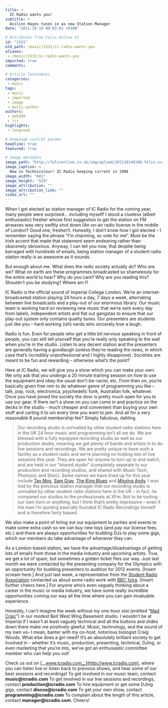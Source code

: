 ```yaml
---
title: >
  IC Radio wants you!
subtitle: >
  Aislinn Hayes tunes in as new Station Manager
date: "2011-10-14 00:03:01 +0100"

# Attributes from Felix Online V1
id: "1531"
old_path: /music/1531/ic-radio-wants-you
aliases:
 - /music/1531/ic-radio-wants-you
imported: true
comments:

# Article Taxonomies
categories:
 - music
tags:
 - music
 - imported
 - image
 - multi-author
authors:
 - ak6309
 - icr
highlights:
 - longread

# Homepage control params
headline: true
featured: true

# Image metadata
image_path: "http://felixonline.co.uk/img/upload/201110140100-felix-screen-shot-2011-10-12-at-13.43.41.png"
image_caption: >
  Now in Technicolour! IC Radio keeping current in 1986
image_width: "681"
image_height: "529"
image_attribution: ""
image_attribution_link: ""
video_url: ""
---
```


When I got elected as station manager of IC Radio for the coming year, many people were surprised… including myself! I stood a clueless (albeit enthusiastic) fresher whose first suggestion to get the station on FM airwaves was very swiftly shot down (An on-air radio license in the middle of London? Good one, fresher!). Honestly, I don’t know how I got elected – I remember saying the phrase “I’m charming, so vote for me”. Must be the Irish accent that made that statement seem endearing rather than obscenely obnoxious. Anyway, I can tell you now, that despite being barraged with hundreds of emails, being station manager of a student radio station really is as awesome as it sounds.

But enough about me. What does the radio society actually do? Who are we? What on earth are these programmes broadcasted so shamelessly for the entire world to hear? Why do you care? Why are you reading this? Shouldn’t you be studying? Where am I?

IC Radio is the official sound of Imperial College London. We’re an internet-broadcasted station playing 24 hours a day, 7 days a week, alternating between live broadcasts and a play-out of our enormous library. Our music team is working hard on reviewing new music that we’re sent every day from labels, independent artists and flat out gangstas to ensure that our play-out system only contains quality tunes. Our presenters are students just like you – hard working (ish) nerds who sincerely love a laugh.

Radio is fun. Even for people who get a little bit nervous speaking in front of people, you can still tell yourself that you’re really only speaking to the wall when you’re in the studio. Listen to any decent station and the presenters are generally having a goodlaugh (unless they’re reading the news, in which case that’s incredibly unprofessional and I highly disapprove). Societies are meant to be fun and rewarding – otherwise what’s the point?

Here at IC Radio, we will give you a show which you can make your own. We only ask that you undergo a 20 minute training session on how to use the equipment and obey the usual don’t-be-racist, etc. From then on, you’re basically given free rein to do whatever genre of programming you like – talk, pop, rock, electronica, psychedelic funk, Australian folk, whatever. Once you have joined the society the door is pretty much open for you to use our gear. If there isn’t a show on you can come in and practice on the decks in the studio - much cheaper and convenient than buying your own stuff and carting it to uni every time you want to jam. And all for a very reasonable 8 pound membership fee? Simply fabulous, dahling.
> Our recording studio is unrivalled by other student radio stations here in the UK
24 hour music and programming isn’t all we do. We are blessed with a fully equipped recording studio as well as our production studio, meaning we get plenty of bands and artists in to do live sessions and recordings. We are pretty unique to have such a facility as a student radio and we’re planning on holding lots of live sessions this year. They are open for anyone to turn up to and watch, and are held in our “shared studio” (completely separate to our production and recording studios, and shared with Music Tech, Photosoc and Stoic). Some names we have lined up for this year include [Tay Mos](http://www.reverbnation.com/taymos), [Sam Gray](http://www.samgray.co.uk/), [The King Blues](http://www.kingblues.com/) and [Missing Andy](http://www.missingandy.com/). I was told by the previous station manager that our recording studio is unrivaled by other student radio stations here in the UK – in fact, he compared our studios to the professionals at XFm. Not to be tooting our own horn or anything, but I think that’s pretty impressive – even if the man I’m quoting basically founded IC Radio Recordings himself and is therefore fairly biased.

We also make a point of hiring out our equipment to parties and events to make some extra cash so we can buy new toys (and pay our license fees, etc.) and there are always opportunities for budding DJs to play some gigs, which our members do take advantage of whenever they can.

As a London-based station, we have the advantage/disadvantage of getting lots of emails from those in the media industry and upcoming artists. True, we get a lot of spam, but sometimes a golden ticket flies our way. Just last month we were contacted by the presenting company for the Olympics with an opportunity for budding presenters to audition for 2012 events. [Insert scream here.] And just last week, a representative from the [Student Radio Association](http://www.studentradio.org.uk/) contacted us about some radio work with [BBC 1xtra](http://www.bbc.co.uk/1xtra/). [Insert further cheers here.] For anyone who’s even vaguely thinking about a career in the music or media industry, we have some really incredible opportunities coming our way all the time where you can gain invaluable experience.

Honestly, I can’t imagine the week without my one-hour slot (entitled “[Mad Craic](http://www.icradio.com/shows/637/)”) in our modest Beit West Wing Basement studio. I wouldn’t be at Imperial if I wasn’t at least vaguely technical and all the buttons and slides down there make me positively gleeful. Music, technology, and the sound of my own vo– I mean, banter with my co-host, notorious biologist Craig Woods. What else does a girl need? It’s an absolutely brilliant society to get involved in - whether it’s music, production, presenting, technical, DJing, or even marketing that you’re into, we’ve got an enthusiastic committee member who can help you out!

Check us out on [__www.icradio.com__](http://www.icradio.com), where you can listen live or listen back to previous shows, and hear some of our best sessions and recordings!
 To get involved in our music team, contact __music@icradio.com__
 To get involved in our live sessions and recordings, contact __production@icradio.com__
 To hire equipment or get some DJing gigs, contact __discos@icradio.com__
 To get your own show, contact __programming@icradio.com__
 To complain about the length of this article, contact __manager@icradio.com__. Cheers!
